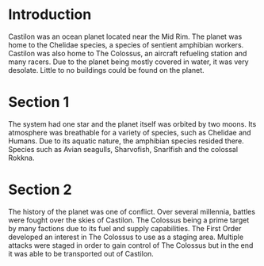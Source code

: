 # Introduction
Castilon was an ocean planet located near the Mid Rim.
The planet was home to the Chelidae species, a species of sentient amphibian workers.
Castilon was also home to The Colossus, an aircraft refueling station and many racers.
Due to the planet being mostly covered in water, it was very desolate.
Little to no buildings could be found on the planet.

# Section 1
The system had one star and the planet itself was orbited by two moons.
Its atmosphere was breathable for a variety of species, such as Chelidae and Humans.
Due to its aquatic nature, the amphibian species resided there.
Species such as Avian seagulls, Sharvofish, Snarlfish and the colossal Rokkna.



# Section 2
The history of the planet was one of conflict.
Over several millennia, battles were fought over the skies of Castilon.
The Colossus being a prime target by many factions due to its fuel and supply capabilities.
The First Order developed an interest in The Colossus to use as a staging area.
Multiple attacks were staged in order to gain control of The Colossus but in the end it was able to be transported out of Castilon.